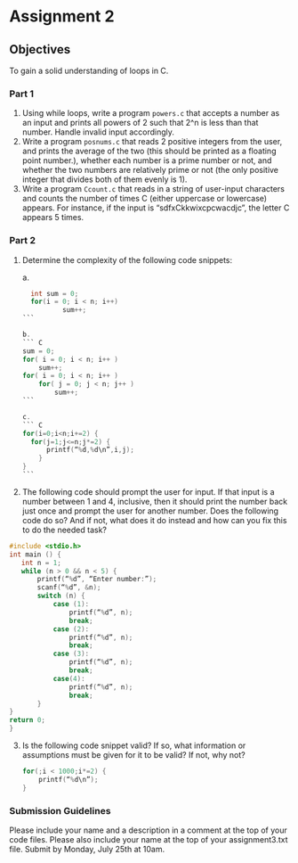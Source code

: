 # Assignment 2

## Objectives

To gain a solid understanding of loops in C. 

### Part 1

1.  Using while loops, write a program `powers.c` that accepts a number as an input and prints all powers of 2 such that 2^n is less than that number.  Handle invalid input accordingly.
2.  Write a program `posnums.c` that reads 2 positive integers from the user, and prints the average of the two (this should be printed as a floating point number.), whether each number is a prime number or not, and whether the two numbers are relatively prime or not (the only positive integer that divides both of them evenly is 1).
3.  Write a program `Ccount.c` that reads in a string of user-input characters and counts the number of times C (either uppercase or lowercase) appears.  For instance, if the input is “sdfxCkkwixcpcwacdjc”, the letter C appears 5 times.

  
### Part 2

1.  Determine the complexity of the following code snippets: 

    a.  
    ``````C
      int sum = 0;
      for(i = 0; i < n; i++)
              sum++;
    ```
    
    b.  
    ``` C
    sum = 0;
    for( i = 0; i < n; i++ )
        sum++;
    for( i = 0; i < n; i++ )
        for( j = 0; j < n; j++ )
            sum++;
    ```
    
    c.  
    ``` C
    for(i=0;i<n;i+=2) {
  	  for(j=1;j<=n;j*=2) {
  		  printf(“%d,%d\n”,i,j);
	    }
    }
    ```

2.  The following code should prompt the user for input. If that input is a number between 1 and 4, inclusive, then it should print the number back just once and prompt the user for another number. Does the following code do so? And if not, what does it do instead and how can you fix this to do the needed task? 
 ```C
 #include <stdio.h>
int main () {
    int n = 1; 
    while (n > 0 && n < 5) { 
	    printf(“%d”, “Enter number:”);
	    scanf(“%d”, &n);
	  	switch (n) {
	  		case (1):
	  			printf(“%d”, n);
	  			break;
	  		case (2):
	  			printf(“%d”, n);
	  			break;
	  		case (3):
	  			printf(“%d”, n);
	  			break;
	  		case(4):
	  			printf(“%d”, n);
	  			break;
	  	}
}
return 0; 
}
 ```

3.  Is the following code snippet valid? If so, what information or assumptions must be given for it to be valid? If not, why not?
    ``` C
    for(;i < 1000;i*=2) {
        printf(“%d\n”);
    }
    ```

### Submission Guidelines
Please include your name and a description in a comment at the top of your code files. Please also include your name at the top of your assignment3.txt file. Submit by Monday, July 25th at 10am. 
